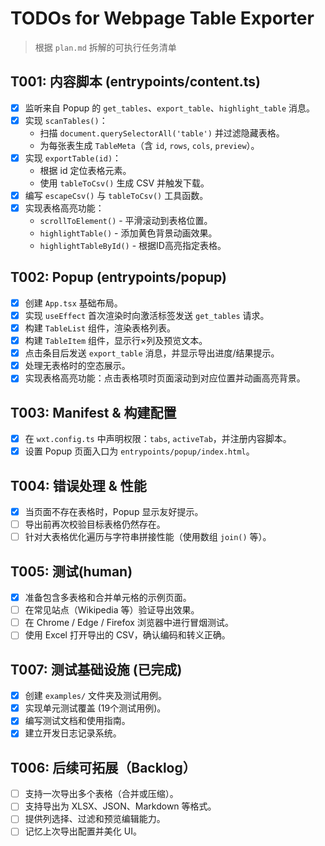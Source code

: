 # TODOs for Webpage Table Exporter

> 根据 `plan.md` 拆解的可执行任务清单

## T001: 内容脚本 (entrypoints/content.ts)
- [x] 监听来自 Popup 的 `get_tables`、`export_table`、`highlight_table` 消息。
- [x] 实现 `scanTables()`：
  - 扫描 `document.querySelectorAll('table')` 并过滤隐藏表格。
  - 为每张表生成 `TableMeta`（含 `id`, `rows`, `cols`, `preview`）。
- [x] 实现 `exportTable(id)`：
  - 根据 id 定位表格元素。
  - 使用 `tableToCsv()` 生成 CSV 并触发下载。
- [x] 编写 `escapeCsv()` 与 `tableToCsv()` 工具函数。
- [x] 实现表格高亮功能：
  - `scrollToElement()` - 平滑滚动到表格位置。
  - `highlightTable()` - 添加黄色背景动画效果。
  - `highlightTableById()` - 根据ID高亮指定表格。

## T002: Popup (entrypoints/popup)
- [x] 创建 `App.tsx` 基础布局。
- [x] 实现 `useEffect` 首次渲染时向激活标签发送 `get_tables` 请求。
- [x] 构建 `TableList` 组件，渲染表格列表。
- [x] 构建 `TableItem` 组件，显示行×列及预览文本。
- [x] 点击条目后发送 `export_table` 消息，并显示导出进度/结果提示。
- [x] 处理无表格时的空态展示。
- [x] 实现表格高亮功能：点击表格项时页面滚动到对应位置并动画高亮背景。

## T003: Manifest & 构建配置
- [x] 在 `wxt.config.ts` 中声明权限：`tabs`, `activeTab`，并注册内容脚本。
- [x] 设置 Popup 页面入口为 `entrypoints/popup/index.html`。

## T004: 错误处理 & 性能
- [x] 当页面不存在表格时，Popup 显示友好提示。
- [ ] 导出前再次校验目标表格仍然存在。
- [ ] 针对大表格优化遍历与字符串拼接性能（使用数组 `join()` 等）。

## T005: 测试(human)
- [x] 准备包含多表格和合并单元格的示例页面。
- [ ] 在常见站点（Wikipedia 等）验证导出效果。
- [ ] 在 Chrome / Edge / Firefox 浏览器中进行冒烟测试。
- [ ] 使用 Excel 打开导出的 CSV，确认编码和转义正确。

## T007: 测试基础设施 (已完成)
- [x] 创建 `examples/` 文件夹及测试用例。
- [x] 实现单元测试覆盖 (19个测试用例)。
- [x] 编写测试文档和使用指南。
- [x] 建立开发日志记录系统。

## T006: 后续可拓展（Backlog）
- [ ] 支持一次导出多个表格（合并或压缩）。
- [ ] 支持导出为 XLSX、JSON、Markdown 等格式。
- [ ] 提供列选择、过滤和预览编辑能力。
- [ ] 记忆上次导出配置并美化 UI。
